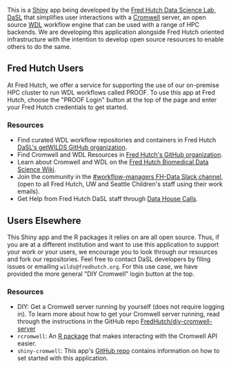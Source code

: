This is a [Shiny](https://shiny.posit.co/) app being developed by the [Fred Hutch Data Science Lab, DaSL](https://hutchdatascience.org/) that simplifies user interactions with a [Cromwell](https://cromwell.readthedocs.io/en/stable/) server, an open source [WDL](https://openwdl.org/) workflow engine that can be used with a range of HPC backends. We are developing this application alongside Fred Hutch oriented infrastructure with the intention to develop open source resources to enable others to do the same. 

## Fred Hutch Users
At Fred Hutch, we offer a service for supporting the use of our on-premise HPC cluster to run WDL workflows called PROOF.  To use this app at Fred Hutch, choose the "PROOF Login" button at the top of the page and enter your Fred Hutch credentials to get started. 

### Resources
- Find curated WDL workflow repositories and containers in Fred Hutch [DaSL's getWILDS GitHub organization](https://github.com/orgs/getwilds/repositories?q=wdl).
- Find Cromwell and WDL Resources in [Fred Hutch's GitHub organization](https://github.com/FredHutch?utf8=%E2%9C%93&q=wdl+OR+cromwell&type=&language=).
- Learn about Cromwell and WDL on the [Fred Hutch Biomedical Data Science Wiki](https://sciwiki.fredhutch.org/compdemos/Cromwell/).
- Join the community in the [#workflow-managers FH-Data Slack channel](https://fhdata.slack.com/archives/CJFP1NYSZ), (open to all Fred Hutch, UW and Seattle Children's staff using their work emails).
- Get Help from Fred Hutch DaSL staff through [Data House Calls](https://hutchdatascience.org/datahousecalls/).


## Users Elsewhere
This Shiny app and the R packages it relies on are all open source.  Thus, if you are at a different institution and want to use this application to support your work or your users, we encourage you to look through our resources and fork our repositories.  Feel free to contact DaSL developers by filing issues or emailing `wilds@fredhutch.org`. For this use case, we have provided the more general "DIY Cromwell" login button at the top. 

### Resources
  - DIY: Get a Cromwell server running by yourself (does not require logging in). To learn more about how to get your Cromwell server running, read through the instructions in the GitHub repo [FredHutch/diy-cromwell-server](https://github.com/FredHutch/diy-cromwell-server)
- `rcromwell`:  An [R package](https://github.com/getwilds/rcromwell) that makes interacting with the Cromwell API easier. 
- `shiny-cromwell`:  This app's [GitHub repo](https://github.com/FredHutch/shiny-cromwell) contains information on how to set started with this application.  


